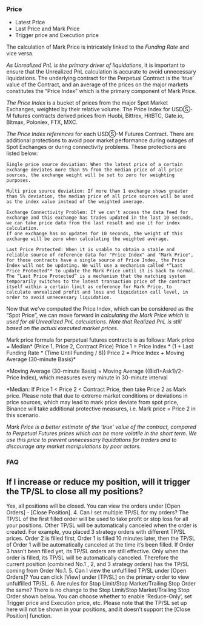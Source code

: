 ### Price
- Latest Price
- Last Price  and Mark Price
- Trigger price and Execution price


The calculation of Mark Price is intricately linked to the *Funding Rate* and vice versa.

*As Unrealized PnL is the primary driver of liquidations*, it is important to ensure that the Unrealized PnL calculation is accurate to avoid unnecessary liquidations. The underlying contract for the Perpetual Contract is the ‘true’ value of the Contract, and an average of the prices on the major markets constitutes the “Price Index” which is the primary component of Mark Price.

*The Price Index* is a bucket of prices from the major Spot Market Exchanges, weighted by their relative volume. The Price Index for USDⓈ-M futures contracts derived prices from Huobi, Bittrex, HitBTC, Gate.io, Bitmax, Poloniex, FTX, MXC.

*The Price Index references* for each USDⓈ-M Futures Contract.
There are additional protections to avoid poor market performance during outages of Spot Exchanges or during connectivity problems. These protections are listed below:

    Single price source deviation: When the latest price of a certain exchange deviates more than 5% from the median price of all price sources, the exchange weight will be set to zero for weighting purposes.

    Multi price source deviation: If more than 1 exchange shows greater than 5% deviation, the median price of all price sources will be used as the index value instead of the weighted average.

    Exchange Connectivity Problem: If we can’t access the data feed for exchange and this exchange has trades updated in the last 10 seconds, we can take price data from the last result and use it for index calculation.
    If one exchange has no updates for 10 seconds, the weight of this exchange will be zero when calculating the weighted average.

    Last Price Protected: When it is unable to obtain a stable and reliable source of reference data for "Price Index" and "Mark Price", for those contracts have a single source of Price Index, the Price Index will not be updating. We will use a mechanism called *“Last Price Protected"* to update the Mark Price until it is back to normal. The “Last Price Protected” is a mechanism that the matching system temporarily switches to the latest transaction price of the contract itself within a certain limit as reference for Mark Price, to calculate unrealized profit and loss and liquidation call level, in order to avoid unnecessary liquidation.

Now that we’ve computed the Price Index, which can be considered as the “Spot Price”, we can move forward in *calculating the Mark Price which is used for all Unrealized PnL calculations*. *Note that Realized PnL is still based on the actual executed market prices.*

Mark price formula for perpetual futures contracts is as follows:
Mark price = Median* (Price 1, Price 2, Contract Price)
Price 1 = Price Index * (1 + Last Funding Rate * (Time Until Funding / 8))
Price 2 = Price Index + Moving Average (30-minute Basis)*

*Moving Average (30-minute Basis) = Moving Average ((Bid1+Ask1)/2- Price Index), which measures every minute in 30-minute interval

*Median: If Price 1 < Price 2 < Contract Price, then take Price 2 as Mark price.
Please note that due to extreme market conditions or deviations in price sources, which may lead to mark price deviate from spot price, Binance will take additional protective measures, i.e. Mark price = Price 2 in this scenario.

*Mark Price is a better estimate of the ‘true’ value of the contract, compared to Perpetual Futures prices which can be more volatile in the short term. We use this price to prevent unnecessary liquidations for traders and to discourage any market manipulations by poor actors.*

### FAQ

If I increase or reduce my position, will it trigger the TP/SL to close all my positions?
-
Yes, all positions will be closed. You can view the orders under [Open Orders] - [Close Position].
4. Can I set multiple TP/SL for my orders?
The TP/SL of the first filled order will be used to take profit or stop loss for all your positions. Other TP/SL will be automatically canceled when the order is created.
For example, you placed 3 strategy orders with different TP/SL prices. Order 2 is filled first, Order 1 is filled 10 minutes later, then the TP/SL of Order 1 will be automatically canceled at the time it’s been filled. If Order 3 hasn’t been filled yet, its TP/SL orders are still effective. Only when the order is filled, its TP/SL will be automatically canceled. Therefore the current position (combined No.1 , 2, and 3 strategy orders) has the TP/SL coming from Order No.1.
5. Can I view the unfulfilled TP/SL under [Open Orders]?
You can click [View] under [TP/SL] on the primary order to view unfulfilled TP/SL.
6. Are rules for Stop Limit/Stop Market/Trailing Stop Order the same?
There is no change to the Stop Limit/Stop Market/Trailing Stop Order shown below. You can choose whether to enable ‘Reduce-Only’, set Trigger price and Execution price, etc. Please note that the TP/SL set up here will not be shown in your positions, and it doesn’t support the [Close Position] function.
